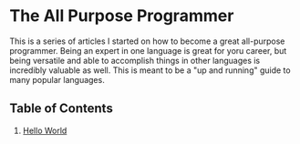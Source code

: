 # The All Purpose Programmer
This is a series of articles I started on how to become a great all-purpose programmer. Being an expert in one language is great for yoru career, but being versatile and able to accomplish things in other languages is incredibly valuable as well. This is meant to be a "up and running" guide to many popular languages.

## Table of Contents
1) [Hello World](TheAllPurposeProgrammer/HelloWorld/HelloWorld.md)